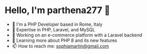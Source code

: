 # Hello, I'm parthena277 👋
- 🏢 I'm a PHP Developer based in Rome, Italy
- 🐘 Expertise in PHP, Laravel, and MySQL
- 🔭 Working on an e-commerce platform with a Laravel backend
- 🌱 Learning more about PHP 8 and its new features
- 📫 How to reach me: sophiamartin@gmail.com
